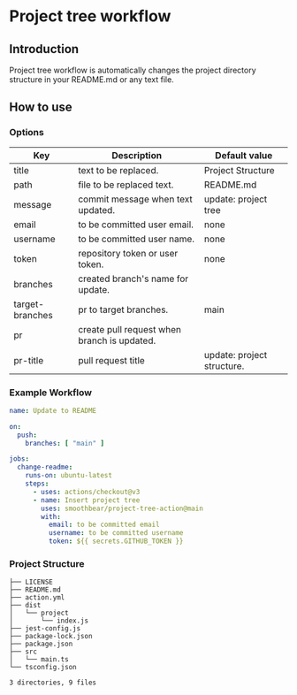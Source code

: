 # Project tree workflow
## Introduction
Project tree workflow is automatically changes the project directory structure in your README.md or any text file.

## How to use
### Options
| Key             | Description                                 | Default value              |
|-----------------|---------------------------------------------|----------------------------|
| title           | text to be replaced.                        | Project Structure          |
| path            | file to be replaced text.                   | README.md                  |
| message         | commit message when text updated.           | update: project tree       |
| email           | to be committed user email.                 | none                       |
| username        | to be committed user name.                  | none                       |
| token           | repository token or user token.             | none                       |
| branches        | created branch's name for update.           |                            |
| target-branches | pr to target branches.                      | main                       |
| pr              | create pull request when branch is updated. |                            |
| pr-title        | pull request title                          | update: project structure. |


### Example Workflow
```yml
name: Update to README

on:
  push:
    branches: [ "main" ]

jobs:
  change-readme:
    runs-on: ubuntu-latest
    steps:
      - uses: actions/checkout@v3
      - name: Insert project tree
        uses: smoothbear/project-tree-action@main
        with:
          email: to be committed email
          username: to be committed username
          token: ${{ secrets.GITHUB_TOKEN }}
```

### Project Structure
```.
├── LICENSE
├── README.md
├── action.yml
├── dist
│   └── project
│       └── index.js
├── jest-config.js
├── package-lock.json
├── package.json
├── src
│   └── main.ts
└── tsconfig.json

3 directories, 9 files
```